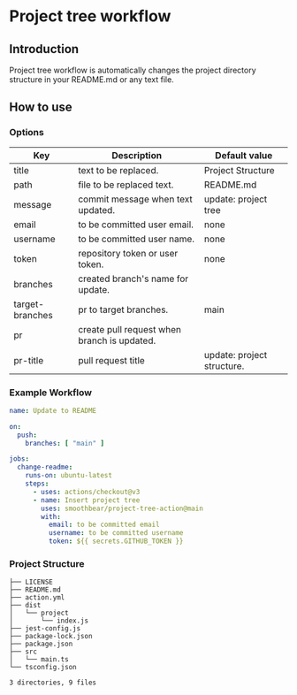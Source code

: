 # Project tree workflow
## Introduction
Project tree workflow is automatically changes the project directory structure in your README.md or any text file.

## How to use
### Options
| Key             | Description                                 | Default value              |
|-----------------|---------------------------------------------|----------------------------|
| title           | text to be replaced.                        | Project Structure          |
| path            | file to be replaced text.                   | README.md                  |
| message         | commit message when text updated.           | update: project tree       |
| email           | to be committed user email.                 | none                       |
| username        | to be committed user name.                  | none                       |
| token           | repository token or user token.             | none                       |
| branches        | created branch's name for update.           |                            |
| target-branches | pr to target branches.                      | main                       |
| pr              | create pull request when branch is updated. |                            |
| pr-title        | pull request title                          | update: project structure. |


### Example Workflow
```yml
name: Update to README

on:
  push:
    branches: [ "main" ]

jobs:
  change-readme:
    runs-on: ubuntu-latest
    steps:
      - uses: actions/checkout@v3
      - name: Insert project tree
        uses: smoothbear/project-tree-action@main
        with:
          email: to be committed email
          username: to be committed username
          token: ${{ secrets.GITHUB_TOKEN }}
```

### Project Structure
```.
├── LICENSE
├── README.md
├── action.yml
├── dist
│   └── project
│       └── index.js
├── jest-config.js
├── package-lock.json
├── package.json
├── src
│   └── main.ts
└── tsconfig.json

3 directories, 9 files
```